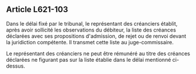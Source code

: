 Article L621-103
----
Dans le délai fixé par le tribunal, le représentant des créanciers établit,
après avoir sollicité les observations du débiteur, la liste des créances
déclarées avec ses propositions d'admission, de rejet ou de renvoi devant la
juridiction compétente. Il transmet cette liste au juge-commissaire.

Le représentant des créanciers ne peut être rémunéré au titre des créances
déclarées ne figurant pas sur la liste établie dans le délai mentionné
ci-dessus.
